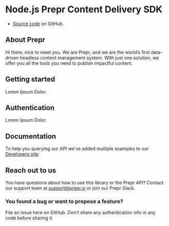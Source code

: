 # Node.js Prepr Content Delivery SDK

* [Source code](https://github.com/preprio/nodejs-sdk) on GitHub.

## About Prepr

Hi there, nice to meet you. We are Prepr, and we are the world’s first data-driven headless content management system. With just one solution, we offer you all the tools you need to publish impactful content.

## Getting started

Lorem Ipsum Dolor.

## Authentication

Lorem Ipsum Dolor.

## Documentation

To help you querying our API we've added multiple examples to our [Developers site](https://prepr.dev).

## Reach out to us
You have questions about how to use this library or the Prepr API?
Contact our support team at support@prepr.io or join our Prepr Slack.

### You found a bug or want to propose a feature?

File an issue here on GitHub. Don't share any authentication info in any code before sharing it.
